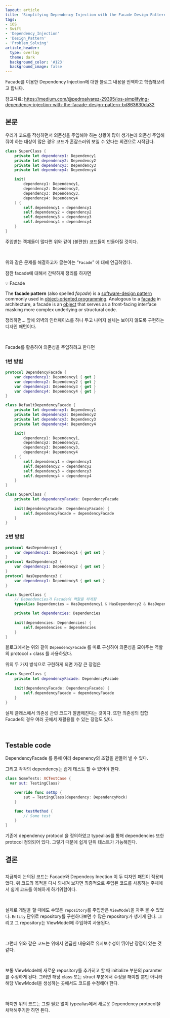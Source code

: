 ```yaml
---
layout: article
title: 'Simplifying Dependency Injection with the Facade Design Pattern (번역)'
tags:
- iOS
- Swift
- 'Dependency_Injection'
- 'Design_Pattern'
- 'Problem_Solving'
article_header:
  type: overlay
  theme: dark
  background_color: '#123'
  background_image: false
---
```


Facade를 이용한 Dependency Injection에 대한 블로그 내용을 번역하고 학습해보려고 합니다.

<!--more-->

참고자료: https://medium.com/@pedroalvarez-29395/ios-simplifying-dependency-injection-with-the-facade-design-pattern-bd863630da32


## 본문
우리가 코드를 작성하면서 의존성을 주입해야 하는 상황이 많이 생기는데 의존성 주입해줘야 하는 대상이 많은 경우 코드가 혼잡스러워 보일 수 있다는 의견으로 시작된다. 

```swift
class SuperClass {
	private let dependency1: Dependency1
	private let dependency2: Dependency2
	private let dependency3: Dependency3
	private let dependency4: Dependency4

	init(
		dependency1: Dependency1,
		dependency2: Dependency2,
		dependency3: Dependency3,
		dependency4: Dependency4
	) {
		self.dependency1 = dependency1
		self.dependency2 = dependency2
		self.dependency3 = dependency3
		self.dependency4 = dependency4
	}
}
```
주입받는 객체들이 많다면 위와 같이 (불편한) 코드들이 만들어질 것이다. 

<br>

위와 같은 문제를 해결하고자 글쓴이는 “`Facade`” 에 대해 언급하였다. 

잠깐 facade에 대해서 간략하게 정리를 하자면 

<aside>
💡 Facade

The **facade pattern** (also spelled *façade*) is a [software-design pattern](https://en.wikipedia.org/wiki/Software_design_pattern) commonly used in [object-oriented programming](https://en.wikipedia.org/wiki/Object-oriented_programming). Analogous to a [facade](https://en.wikipedia.org/wiki/Facade) in architecture, a facade is an [object](https://en.wikipedia.org/wiki/Object_(computer_science)) that serves as a front-facing interface masking more complex underlying or structural code.

정리하면… 앞에 외벽의 인터페이스를 하나 두고 나머지 실체는 보이지 않도록 구현하는 디자인 패턴이다.

</aside>

<br>

Facade를 활용하여 의존성을 주입하려고 한다면

### 1번 방법

```swift
protocol DependencyFacade {
	var dependency1: Dependency1 { get }
	var dependency2: Dependency2 { get }
	var dependency3: Dependency3 { get }
	var dependency4: Dependency4 { get }
}

class DefaultDependencyFacade {
	private let dependency1: Dependency1
	private let dependency2: Dependency2
	private let dependency3: Dependency3
	private let dependency4: Dependency4

	init(
		dependency1: Dependency1,
		dependency2: Dependency2,
		dependency3: Dependency3,
		dependency4: Dependency4
	) {
		self.dependency1 = dependency1
		self.dependency2 = dependency2
		self.dependency3 = dependency3
		self.dependency4 = dependency4
	}
}

class SuperClass {
	private let dependencyFacade: DependencyFacade
	
	init(dependencyFacade: DependencyFacade) {
		self.dependencyFacade = dependencyFacade
	}
}
```

### 2번 방법

```swift
protocol HasDependency1 { 
	var dependency1: Dependency1 { get set } 
}
protocol HasDependency2 { 
	var dependency1: Dependency2 { get set } 
} 
protocol HasDependency3 { 
	var dependency1: Dependency3 { get set } 
} 

class SuperClass {
	// Dependencies가 Facade의 역할을 하게됨
	typealias Dependencies = HasDependency1 & HasDependency2 & HasDependency3

	private	let dependencies: Dependencies
	
	init(dependencies: Dependencies) {
		self.dependencies = dependencies
	}
}
```

블로그에서는 위와 같이 `DependencyFacade` 를 따로 구성하여 의존성을 모아주는 역할의 protocol + class 를 사용하였다. 

위의 두 가지 방식으로 구현하게 되면 가장 큰 장점은

```swift
class SuperClass {
	private let dependencyFacade: DependencyFacade
	
	init(dependencyFacade: DependencyFacade) {
		self.dependencyFacade = dependencyFacade
	}
}
```

실제 클래스에서 의존성 관련 코드가 깔끔해진다는 것이다. 또한 의존성의 집합 Facade의 경우 여러 곳에서 재활용될 수 있는 장점도 있다. 

<br>

## Testable code

DependencyFacade 를 통해 여러 depenency의 조합을 만들어 낼 수 있다. 

그리고 각각의 dependency는 쉽게 테스트 할 수 있어야 한다. 

```swift
class SomeTests: XCTestCase {
  var sut: TestingClass?

	override func setUp {
		sut = TestingClass(dependency: DependencyMock)
	}

	func testMethod {
		// Some test
	}
}
```

기존에 dependency protocol 을 정의하였고 typealias를 통해 dependencies 또한 protocol 정의되어 있다. 그렇기 때문에 쉽게 단위 테스트가 가능해진다. 

## 결론

## 

지금까지 논의된 코드는 Facade와 Dependecy Inection 이 두 디자인 패턴이 적용되었다. 위 코드의 목적을 다시 되새겨 보자면 최종적으로 주입된 코드를 사용하는 주체에서 쉽게 코드를 이해하게 하기위함이다.

<br>

실제로 개발을 할 때에도 수많은 `repository`를 주입받은 `ViewModel`을 자주 볼 수 있었다. `Entity` 단위로 repository를 구현하다보면 수 많은 repository가 생기게 된다. 그리고 그 repository는 ViewModel에 주입하여 사용된다. 

<br>

그런데 위와 같은 코드는 위에서 언급한 내용외로 유지보수성이 뛰어난 장점이 있는 것 같다.

<br>

보통 ViewModel에 새로운 repository를 추가혀고 할 때 initialize 부분의 paramter를 수정하게 된다. 그러면 해당 class 또는 struct 부분에서 수정을 해야할 뿐만 아니라 해당 ViewModel을 생성하는 곳에서도 코드를 수정해야 한다. 

<br>

하지만 위의 코드는 그럴 필요 없이 typealias에서 새로운 Dependency protocol을 채택해주기만 하면 된다.